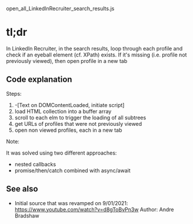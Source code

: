 open_all_LinkedInRecruiter_search_results.js

# tl;dr

In LinkedIn Recruiter, in the search results, loop through each profile and check if an eyeball element (cf. XPath) exists.
If it's missing (i.e. profile not previously viewed), then open profile in a new tab

## Code explanation

Steps:

1.  -[Text on DOMContentLoaded, initiate script]
2.  load HTML collection into a buffer array 
3.  scroll to each elm to trigger the loading of all subtrees
4.  get URLs of profiles that were not previously viewed
5.  open non viewed profiles, each in a new tab

Note:

It was solved using two different approaches:
*   nested callbacks
*   promise/then/catch combined with async/await

## See also

*   Initial source that was revamped on 9/01/2021: https://www.youtube.com/watch?v=d8gToBvPn3w
    Author: Andre Bradshaw
